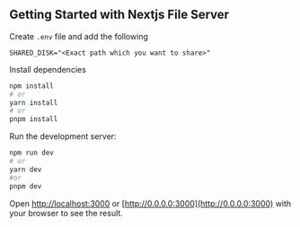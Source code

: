 ## Getting Started with Nextjs File Server

Create ```.env``` file and add the following

```
SHARED_DISK="<Exact path which you want to share>"
```

Install dependencies

```bash
npm install
# or
yarn install
# or
pnpm install 
```

Run the development server:

```bash
npm run dev
# or
yarn dev
#or
pnpm dev
```

Open [http://localhost:3000](http://localhost:3000) or [http://0.0.0.0:3000](http://0.0.0.0:3000) with your browser to see the result.